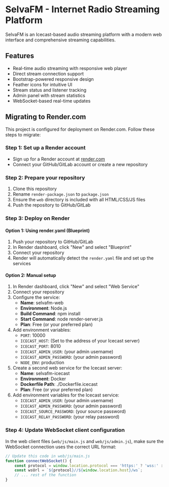 # SelvaFM - Internet Radio Streaming Platform

SelvaFM is an Icecast-based audio streaming platform with a modern web interface and comprehensive streaming capabilities.

## Features

- Real-time audio streaming with responsive web player
- Direct stream connection support
- Bootstrap-powered responsive design
- Feather icons for intuitive UI
- Stream status and listener tracking
- Admin panel with stream statistics
- WebSocket-based real-time updates

## Migrating to Render.com

This project is configured for deployment on Render.com. Follow these steps to migrate:

### Step 1: Set up a Render account

- Sign up for a Render account at [render.com](https://render.com)
- Connect your GitHub/GitLab account or create a new repository

### Step 2: Prepare your repository

1. Clone this repository
2. Rename `render-package.json` to `package.json`
3. Ensure the `web` directory is included with all HTML/CSS/JS files
4. Push the repository to GitHub/GitLab

### Step 3: Deploy on Render

#### Option 1: Using render.yaml (Blueprint)

1. Push your repository to GitHub/GitLab
2. In Render dashboard, click "New" and select "Blueprint"
3. Connect your repository
4. Render will automatically detect the `render.yaml` file and set up the services

#### Option 2: Manual setup

1. In Render dashboard, click "New" and select "Web Service"
2. Connect your repository
3. Configure the service:
   - **Name**: selvafm-web
   - **Environment**: Node.js
   - **Build Command**: npm install
   - **Start Command**: node render-server.js
   - **Plan**: Free (or your preferred plan)
4. Add environment variables:
   - `PORT`: 10000
   - `ICECAST_HOST`: (Set to the address of your Icecast server)
   - `ICECAST_PORT`: 8010
   - `ICECAST_ADMIN_USER`: (your admin username)
   - `ICECAST_ADMIN_PASSWORD`: (your admin password)
   - `NODE_ENV`: production
5. Create a second web service for the Icecast server:
   - **Name**: selvafm-icecast
   - **Environment**: Docker
   - **Dockerfile Path**: ./Dockerfile.icecast
   - **Plan**: Free (or your preferred plan)
6. Add environment variables for the Icecast service:
   - `ICECAST_ADMIN_USER`: (your admin username)
   - `ICECAST_ADMIN_PASSWORD`: (your admin password)
   - `ICECAST_SOURCE_PASSWORD`: (your source password)
   - `ICECAST_RELAY_PASSWORD`: (your relay password)

### Step 4: Update WebSocket client configuration

In the web client files (`web/js/main.js` and `web/js/admin.js`), make sure the WebSocket connection uses the correct URL format:

```javascript
// Update this code in web/js/main.js
function connectWebSocket() {
    const protocol = window.location.protocol === 'https:' ? 'wss:' : 'ws:';
    const wsUrl = `${protocol}//${window.location.host}/ws`;
    // ... rest of the function
}